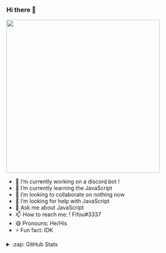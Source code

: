 ### Hi there 👋
<img src="https://user-images.githubusercontent.com/92122670/141185002-162d6d53-5d88-474d-a915-7ecb61ef49f1.jpg" width="400px">


- 🔭 I’m currently working on a discord bot !
- 🌱 I’m currently learning the JavaScript
- 👯 I’m looking to collaborate on nothing now
- 🤔 I’m looking for help with JavaScript
- 💬 Ask me about JavaScript
- 📫 How to reach me: ! Fifou#3337
- 😄 Pronouns: He/His
- ⚡ Fun fact: IDK

<details>
  <summary>:zap: GitHub Stats</summary>
</details>
